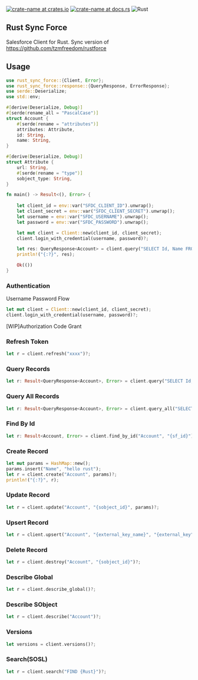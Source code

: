 [![crate-name at crates.io](https://img.shields.io/crates/v/rust_sync_force.svg)](https://crates.io/crates/rust_sync_force)
[![crate-name at docs.rs](https://docs.rs/rust_sync_force/badge.svg)](https://docs.rs/rust_sync_force)
![Rust](https://github.com/0cv/rust_sync_force/workflows/Rust/badge.svg)

## Rust Sync Force

Salesforce Client for Rust. Sync version of https://github.com/tzmfreedom/rustforce

## Usage

```rust
use rust_sync_force::{Client, Error};
use rust_sync_force::response::{QueryResponse, ErrorResponse};
use serde::Deserialize;
use std::env;

#[derive(Deserialize, Debug)]
#[serde(rename_all = "PascalCase")]
struct Account {
    #[serde(rename = "attributes")]
    attributes: Attribute,
    id: String,
    name: String,
}

#[derive(Deserialize, Debug)]
struct Attribute {
    url: String,
    #[serde(rename = "type")]
    sobject_type: String,
}

fn main() -> Result<(), Error> {
    
    let client_id = env::var("SFDC_CLIENT_ID").unwrap();
    let client_secret = env::var("SFDC_CLIENT_SECRET").unwrap();
    let username = env::var("SFDC_USERNAME").unwrap();
    let password = env::var("SFDC_PASSWORD").unwrap();

    let mut client = Client::new(client_id, client_secret);
    client.login_with_credential(username, password)?;

    let res: QueryResponse<Account> = client.query("SELECT Id, Name FROM Account WHERE id = '0012K00001drfGYQAY'".to_string())?;
    println!("{:?}", res);

    Ok(())
}
```

### Authentication

Username Password Flow
```rust
let mut client = Client::new(client_id, client_secret);
client.login_with_credential(username, password)?;
```

[WIP]Authorization Code Grant

### Refresh Token

```rust
let r = client.refresh("xxxx")?;
```

### Query Records

```rust
let r: Result<QueryResponse<Account>, Error> = client.query("SELECT Id, Name FROM Account")?;
```

### Query All Records

```rust
let r: Result<QueryResponse<Account>, Error> = client.query_all("SELECT Id, Name FROM Account")?;
```

### Find By Id

```rust
let r: Result<Account, Error> = client.find_by_id("Account", "{sf_id}")?;
```

### Create Record

```rust
let mut params = HashMap::new();
params.insert("Name", "hello rust");
let r = client.create("Account", params)?;
println!("{:?}", r);
```

### Update Record

```rust
let r = client.update("Account", "{sobject_id}", params)?;
```

### Upsert Record

```rust
let r = client.upsert("Account", "{external_key_name}", "{external_key", params)?;
```

### Delete Record

```rust
let r = client.destroy("Account", "{sobject_id}")?;
```

### Describe Global

```rust
let r = client.describe_global()?;
```

### Describe SObject

```rust
let r = client.describe("Account")?;
```

### Versions

```rust
let versions = client.versions()?;
```

### Search(SOSL)

```rust
let r = client.search("FIND {Rust}")?;
```
